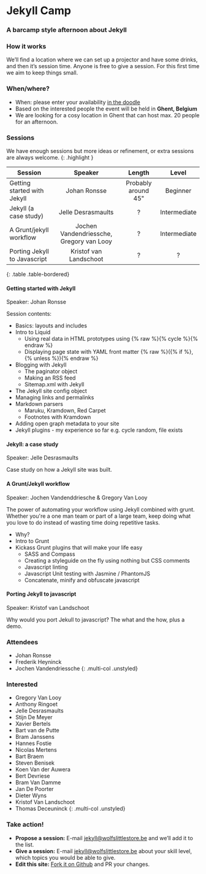

# Jekyll Camp

### A barcamp style afternoon about Jekyll

### How it works

We’ll find a location where we can set up a projector and have some drinks, and then it’s session time. Anyone is free to give a session. For this first time we aim to keep things small.

### When/where?

* When: please enter your availability [in the doodle](http://www.doodle.com/y5qzzb85w2i3wqxw#table)
* Based on the interested people the event will be held in **Ghent, Belgium**
* We are looking for a cosy location in Ghent that can host max. 20 people for an afternoon.

### Sessions

We have enough sessions but more ideas or refinement, or extra sessions are always welcome.
{: .highlight }

| Session                     | Speaker                                  | Length                                   | Level                                    |
| --------------------------- |:----------------------------------------:|:----------------------------------------:|:----------------------------------------:|
| Getting started with Jekyll | Johan Ronsse                             | Probably around 45"                      | Beginner                                 |
| Jekyll (a case study)       | Jelle Desrasmaults                       | ?                                        | Intermediate                             |
| A Grunt/jekyll workflow     | Jochen Vandendriessche, Gregory van Looy | ?                                        | Intermediate                             |
| Porting Jekyll to Javascript| Kristof van Landschoot                   | ?                                        | ?                                        |
{: .table .table-bordered}

#### Getting started with Jekyll

Speaker: Johan Ronsse

Session contents:

* Basics: layouts and includes
* Intro to Liquid
  * Using real data in HTML prototypes using {% raw %}{% cycle %}{% endraw %}
  * Displaying page state with YAML front matter {% raw %}({% if %}, {% unless %}){% endraw %}
* Blogging with Jekyll
  * The paginator object
  * Making an RSS feed
  * Sitemap.xml with Jekyll
* The Jekyll site config object
* Managing links and permalinks
* Markdown parsers
  * Maruku, Kramdown, Red Carpet
  * Footnotes with Kramdown
* Adding open graph metadata to your site
* Jekyll plugins - my experience so far e.g. cycle random, file exists

#### Jekyll: a case study

Speaker: Jelle Desrasmaults

Case study on how a Jekyll site was built.

#### A Grunt/Jekyll workflow

Speaker: Jochen Vandenddriesche &amp; Gregory Van Looy

The power of automating your workflow using Jekyll combined with grunt. Whether you're a one man team or part of a large team, keep doing what you love to do instead of wasting time doing repetitive tasks.

* Why?
* Intro to Grunt
* Kickass Grunt plugins that will make your life easy
  * SASS and Compass
  * Creating a styleguide on the fly using nothing but CSS comments
  * Javascript linting
  * Javascript Unit testing with Jasmine / PhantomJS
  * Concatenate, minify and obfuscate javascript

#### Porting Jekyll to javascript

Speaker: Kristof van Landschoot

Why would you port Jekull to javascript? The what and the how, plus a demo.

###  Attendees

* Johan Ronsse
* Frederik Heyninck
* Jochen Vandendriessche
{: .multi-col .unstyled}

###  Interested

* Gregory Van Looy
* Anthony Ringoet
* Jelle Desrasmaults
* Stijn De Meyer
* Xavier Bertels
* Bart van de Putte
* Bram Janssens
* Hannes Fostie
* Nicolas Mertens
* Bart Braem 
* Steven Benisek
* Koen Van der Auwera
* Bert Devriese
* Bram Van Damme
* Jan De Poorter
* Dieter Wyns
* Kristof Van Landschoot
* Thomas Deceuninck
{: .multi-col .unstyled}

### Take action!

* **Propose a session:** E-mail [jekyll@wolfslittlestore.be](mailto:jekyll@wolfslittlestore.be) and we’ll add it to the list.
* **Give a session:** E-mail [jekyll@wolfslittlestore.be](mailto:jekyll@wolfslittlestore.be) about your skill level, which topics you would be able to give.
* **Edit this site:** [Fork it on Github](https://github.com/Wolfr/jekyll-camp) and PR your changes.
